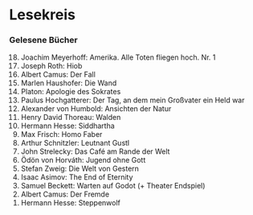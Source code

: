 # Lesekreis

### Gelesene Bücher

<ol>
  <li value=18>Joachim Meyerhoff: Amerika. Alle Toten fliegen hoch. Nr. 1</li>
  <li value=17>Joseph Roth: Hiob</li>
  <li value=16>Albert Camus: Der Fall</li>
  <li value=15>Marlen Haushofer: Die Wand</li>
  <li value=14>Platon: Apologie des Sokrates</li>
  <li value=13>Paulus Hochgatterer: Der Tag, an dem mein Großvater ein Held war</li>
  <li value=12>Alexander von Humbold: Ansichten der Natur</li>
  <li value=11>Henry David Thoreau: Walden</li>
  <li value=10>Hermann Hesse: Siddhartha</li>
  <li value=9>Max Frisch: Homo Faber</li>
  <li value=8>Arthur Schnitzler: Leutnant Gustl</li>
  <li value=7>John Strelecky: Das Café am Rande der Welt</li>
  <li value=6>Ödön von Horváth: Jugend ohne Gott</li>
  <li value=5>Stefan Zweig: Die Welt von Gestern</li>
  <li value=4>Isaac Asimov: The End of Eternity</li>
  <li value=3>Samuel Beckett: Warten auf Godot (+ Theater Endspiel)</li>
  <li value=2>Albert Camus: Der Fremde</li>
  <li value=1>Hermann Hesse: Steppenwolf</li>
</ol>
